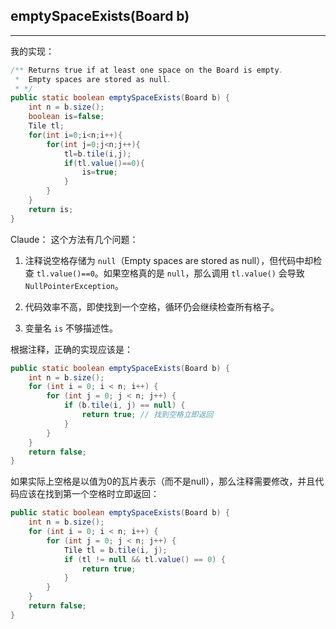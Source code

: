 ## emptySpaceExists(Board b) 
---
我的实现：
```java
/** Returns true if at least one space on the Board is empty.
 *  Empty spaces are stored as null.
 * */
public static boolean emptySpaceExists(Board b) {
    int n = b.size();
    boolean is=false;
    Tile tl;
    for(int i=0;i<n;i++){
        for(int j=0;j<n;j++){
            tl=b.tile(i,j);
            if(tl.value()==0){
                is=true;
            }
        }
    }
    return is;
}
```

Claude：
这个方法有几个问题：
1. 注释说空格存储为 `null`（Empty spaces are stored as null），但代码中却检查 `tl.value()==0`。如果空格真的是 `null`，那么调用 `tl.value()` 会导致 `NullPointerException`。

2. 代码效率不高，即使找到一个空格，循环仍会继续检查所有格子。

3. 变量名 `is` 不够描述性。

根据注释，正确的实现应该是：

```java
public static boolean emptySpaceExists(Board b) {
    int n = b.size();
    for (int i = 0; i < n; i++) {
        for (int j = 0; j < n; j++) {
            if (b.tile(i, j) == null) {
                return true; // 找到空格立即返回
            }
        }
    }
    return false;
}
```

如果实际上空格是以值为0的瓦片表示（而不是null），那么注释需要修改，并且代码应该在找到第一个空格时立即返回：

```java
public static boolean emptySpaceExists(Board b) {
    int n = b.size();
    for (int i = 0; i < n; i++) {
        for (int j = 0; j < n; j++) {
            Tile tl = b.tile(i, j);
            if (tl != null && tl.value() == 0) {
                return true;
            }
        }
    }
    return false;
}
```